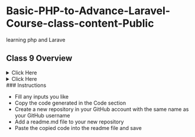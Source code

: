 # Basic-PHP-to-Advance-Laravel-Course-class-content-Public
learning php and Larave

## Class 9 Overview

<details>

<summary>Click Here </summary>
1. Some essentials things
- Fill any inputs you like
- isset, empty, die
- Undefined, empty / flag, null, array variable
1. Form Handling
- Set Method - for getting form data
- Set Action - for sending data 
. Set Field Name - for getting form data by field name
. Receive Form Value by supper global variable - $_GET, $_POST, $_REQUEST
. Get Method vs Post Method
. Form isset
. Primary Validation message.
- Item 1
- Item 2
- Item 3
  - Sub Item 1
  - Sub Item 2

</details>


<details>

<summary>Click Here </summary>
* Item 1
* Item 1

</details>
### Instructions


- Fill any inputs you like
- Copy the code generated in the Code section
- Create a new repository in your GitHub account with the same name as your GitHub username
- Add a readme.md file to your new repository
- Paste the copied code into the readme file and save


